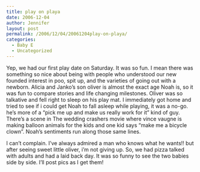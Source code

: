 ```yaml
---
title: play on playa
date: 2006-12-04
author: Jennifer
layout: post
permalink: /2006/12/04/20061204play-on-playa/
categories:
  - Baby E
  - Uncategorized
---
```

Yep, we had our first play date on Saturday. It was so fun. I mean there was something so nice about being with people who understood our new founded interest in poo, spit up, and the varieties of going out with a newborn. Alicia and Janko&#8217;s son oliver is almost the exact age Noah is, so it was fun to compare stories and life changing milestones. Oliver was so talkative and fell right to sleep on his play mat. I immediately got home and tried to see if i could get Noah to fall asleep while playing, it was a no-go. he&#8217;s more of a &#8220;pick me up and make us really work for it&#8221; kind of guy. There&#8217;s a scene in The wedding crashers movie where vince vaugne is making balloon animals for the kids and one kid says &#8220;make me a bicycle clown&#8221;. Noah&#8217;s sentiments run along those same lines.

I can&#8217;t complain. I&#8217;ve always admired a man who knows what he wants!! but after seeing sweet little oliver, i&#8217;m not giving up. So, we had pizza talked with adults and had a laid back day. It was so funny to see the two babies side by side. I&#8217;ll post pics as I get them!
